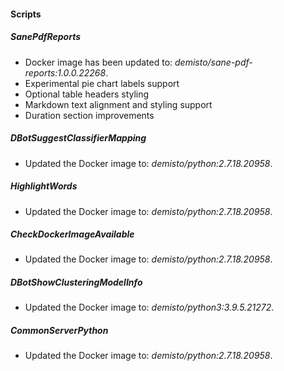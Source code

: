 
#### Scripts
##### SanePdfReports
- Docker image has been updated to: *demisto/sane-pdf-reports:1.0.0.22268*.
- Experimental pie chart labels support
- Optional table headers styling
- Markdown text alignment and styling support
- Duration section improvements
##### DBotSuggestClassifierMapping
- Updated the Docker image to: *demisto/python:2.7.18.20958*.
##### HighlightWords
- Updated the Docker image to: *demisto/python:2.7.18.20958*.
##### CheckDockerImageAvailable
- Updated the Docker image to: *demisto/python:2.7.18.20958*.
##### DBotShowClusteringModelInfo
- Updated the Docker image to: *demisto/python3:3.9.5.21272*.
##### CommonServerPython
- Updated the Docker image to: *demisto/python:2.7.18.20958*.
